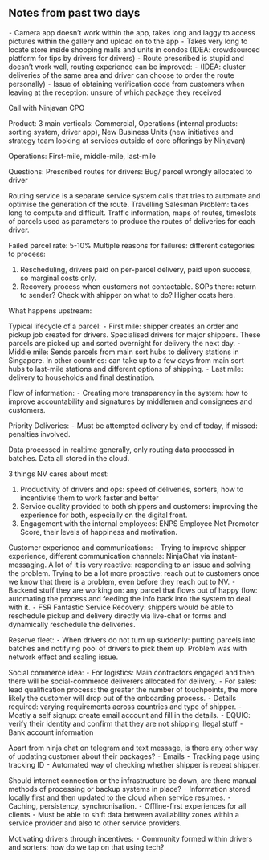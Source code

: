 ## Notes from past two days 

⁃ Camera app doesn’t work within the app, takes long and laggy to access pictures within the gallery and upload on to the app
⁃ Takes very long to locate store inside shopping malls and units in condos (IDEA: crowdsourced platform for tips by drivers for drivers)
⁃ Route prescribed is stupid and doesn’t work well, routing experience can be improved:
⁃ (IDEA: cluster deliveries of the same area and driver can choose to order the route personally)
⁃ Issue of obtaining verification code from customers when leaving at the reception: unsure of which package they received


Call with Ninjavan CPO

Product: 3 main verticals: Commercial, Operations (internal products: sorting system, driver app), New Business Units (new initiatives and strategy team looking at services outside of core offerings by Ninjavan)

Operations: First-mile, middle-mile, last-mile


Questions:
Prescribed routes for drivers:
Bug/ parcel wrongly allocated to driver

Routing service is a separate service system calls that tries to automate and optimise the generation of the route. Travelling Salesman Problem: takes long to compute and difficult. Traffic information, maps of routes, timeslots of parcels used as parameters to produce the routes of deliveries for each driver.

Failed parcel rate: 5-10%
Multiple reasons for failures: different categories to process:
 1. Rescheduling, drivers paid on per-parcel delivery, paid upon success, so marginal costs only.
 2. Recovery process when customers not contactable. SOPs there: return to sender? Check with shipper on what to do? Higher costs here.


What happens upstream:

Typical lifecycle of a parcel:
⁃ First mile: shipper creates an order and pickup job created for drivers. Specialised drivers for major shippers. These parcels are picked up and sorted overnight for delivery the next day. 
⁃ Middle mile: Sends parcels from main sort hubs to delivery stations in Singapore. In other countries: can take up to a few days from main sort hubs to last-mile stations and different options of shipping.
⁃ Last mile: delivery to households and final destination.

Flow of information: 
⁃ Creating more transparency in the system: how to improve accountability and signatures by middlemen and consignees and customers.

Priority Deliveries:
⁃ Must be attempted delivery by end of today, if missed: penalties involved.

Data processed in realtime generally, only routing data processed in batches. 
Data all stored in the cloud.

3 things NV cares about most:
1. Productivity of drivers and ops: speed of deliveries, sorters, how to incentivise them to work faster and better
2. Service quality provided to both shippers and customers: improving the experience for both, especially on the digital front.
3. Engagement with the internal employees: ENPS Employee Net Promoter Score, their levels of happiness and motivation.

Customer experience and communications:
⁃ Trying to improve shipper experience, different communication channels: NinjaChat via instant-messaging. A lot of it is very reactive: responding to an issue and solving the problem. Trying to be a lot more proactive: reach out to customers once we know that there is a problem, even before they reach out to NV.
⁃ Backend stuff they are working on: any parcel that flows out of happy flow: automating the process and feeding the info back into the system to deal with it.
⁃ FSR Fantastic Service Recovery: shippers would be able to reschedule pickup and delivery directly via live-chat or forms and dynamically reschedule the deliveries.

Reserve fleet:
⁃ When drivers do not turn up suddenly: putting parcels into batches and notifying pool of drivers to pick them up. Problem was with network effect and scaling issue.

Social commerce idea:
⁃ For logistics: Main contractors engaged and then there will be social-commerce deliverers allocated for delivery.
⁃ For sales: lead qualification process: the greater the number of touchpoints, the more likely the customer will drop out of the onboarding process.
⁃ Details required: varying requirements across countries and type of shipper.
⁃ Mostly a self signup: create email account and fill in the details.
⁃ EQUIC: verify their identity and confirm that they are not shipping illegal stuff
⁃ Bank account information 

Apart from ninja chat on telegram and text message, is there any other way of updating customer about their packages?
⁃ Emails
⁃ Tracking page using tracking ID
⁃ Automated way of checking whether shipper is repeat shipper.

Should internet connection or the infrastructure be down, are there manual methods of processing or backup systems in place?
⁃ Information stored locally first and then updated to the cloud when service resumes.
⁃ Caching, persistency, synchronisation. 
⁃ Offline-first experiences for all clients
⁃ Must be able to shift data between availability zones within a service provider and also to other service providers.


Motivating drivers through incentives:
⁃ Community formed within drivers and sorters: how do we tap on that using tech?
